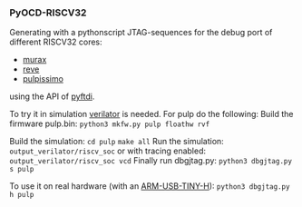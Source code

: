 ### PyOCD-RISCV32

Generating with a pythonscript JTAG-sequences for the
debug port of different RISCV32 cores:
- [murax](https://github.com/SpinalHDL/VexRiscv)
- [reve](https://github.com/atthecodeface/cdl_hardware)
- [pulpissimo](https://github.com/aignacio/riscv_verilator_model)

using the API of [pyftdi](https://github.com/eblot/pyftdi).

To try it in simulation [verilator](https://www.veripool.org/wiki/verilator) is needed.
For pulp do the following:
Build the firmware pulp.bin:
`python3 mkfw.py pulp floathw rvf` 

Build the simulation:
`cd pulp`
`make all`
Run the simulation:
`output_verilator/riscv_soc` 
or with tracing enabled:
`output_verilator/riscv_soc vcd`
Finally run dbgjtag.py:
`python3 dbgjtag.py s pulp`

To use it on real hardware
(with an [ARM-USB-TINY-H](https://www.olimex.com/Products/ARM/JTAG/ARM-USB-TINY-H/)):
`python3 dbgjtag.py h pulp`